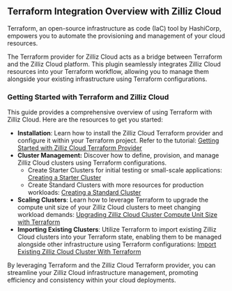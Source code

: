 ## Terraform Integration Overview with Zilliz Cloud

Terraform, an open-source infrastructure as code (IaC) tool by HashiCorp, empowers you to automate the provisioning and management of your cloud resources. 

The Terraform provider for Zilliz Cloud acts as a bridge between Terraform and the Zilliz Cloud platform. This plugin seamlessly integrates Zilliz Cloud resources into your Terraform workflow, allowing you to manage them alongside your existing infrastructure using Terraform configurations.


### Getting Started with Terraform and Zilliz Cloud

This guide provides a comprehensive overview of using Terraform with Zilliz Cloud. Here are the resources to get you started:

* **Installation**: Learn how to install the Zilliz Cloud Terraform provider and configure it within your Terraform project. Refer to the tutorial: [Getting Started with Zilliz Cloud Terraform Provider](./get-start.md)
* **Cluster Management:** Discover how to define, provision, and manage Zilliz Cloud clusters using Terraform configurations. 
    * Create Starter Clusters for initial testing or small-scale applications: [Creating a Starter Cluster](./create-a-starter-cluster.md)
    * Create Standard Clusters with more resources for production workloads: [Creating a Standard Cluster](./create-a-standard-cluster.md)
* **Scaling Clusters**: Learn how to leverage Terraform to upgrade the compute unit size of your Zilliz Cloud clusters to meet changing workload demands: [Upgrading Zilliz Cloud Cluster Compute Unit Size with Terraform](./scale-cluster.md)
* **Importing Existing Clusters**: Utilize Terraform to import existing Zilliz Cloud clusters into your Terraform state, enabling them to be managed alongside other infrastructure using Terraform configurations: [Import Existing Zilliz Cloud Cluster With Terraform](./import-cluster.md)

By leveraging Terraform and the Zilliz Cloud Terraform provider, you can streamline your Zilliz Cloud infrastructure management, promoting efficiency and consistency within your cloud deployments.

